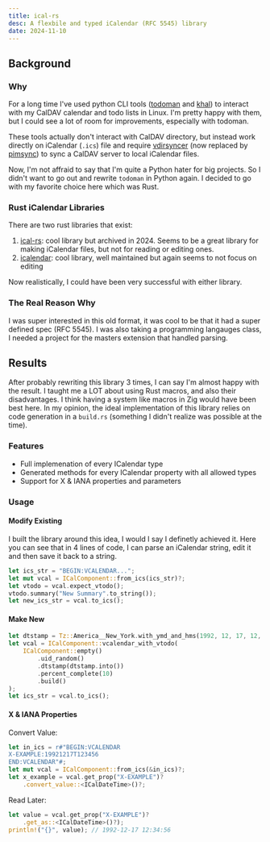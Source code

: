 ```yaml
---
title: ical-rs
desc: A flexbile and typed iCalendar (RFC 5545) library 
date: 2024-11-10
---
```


## Background
### Why
For a long time I've used python CLI tools ([todoman](https://github.com/pimutils/todoman)
and [khal](https://github.com/pimutils/khal)) to interact with
my CalDAV calendar and todo lists in Linux. I'm pretty happy with them,
but I could see a lot of room for improvements, especially with todoman.

These tools actually don't interact with CalDAV directory, but instead
work directly on iCalendar (`.ics`) file and require [vdirsyncer](https://github.com/pimutils/vdirsyncer)
(now replaced by [pimsync](https://pimsync.whynothugo.nl/)) to sync a CalDAV
server to local iCalendar files.

Now, I'm not affraid to say that I'm quite a Python hater for big projects.
So I didn't want to go out and rewrite `todoman` in Python again.
I decided to go with my favorite choice here which was Rust.

### Rust iCalendar Libraries
There are two rust libraries that exist:
 1. [ical-rs](https://github.com/Peltoche/ical-rs): cool library
but archived in 2024. Seems to be a great library for making iCalendar
files, but not for reading or editing ones.
 2. [icalendar](https://github.com/hoodie/icalendar): cool library, well maintained but again seems to not focus on editing

Now realistically, I could have been very successful with either library.

### The Real Reason Why
I was super interested in this old format, it was cool to be that it had
a super defined spec (RFC 5545). I was also taking a programming langauges
class, I needed a project for the masters extension that handled parsing.

## Results
After probably rewriting this library 3 times, I can say I'm almost happy
with the result. I taught me a LOT about using Rust macros, and also
their disadvantages. I think having a system like macros in Zig would have
been best here. In my opinion, the ideal implementation of this library relies
on code generation in a `build.rs` (something I didn't realize was possible
at the time).


### Features

 - Full implemenation of every ICalendar type
 - Generated methods for every ICalendar property with all allowed types
 - Support for X & IANA properties and parameters

### Usage

#### Modify Existing
I built the library around this idea, I would I say
I definetly achieved it. Here you can see that in 4
lines of code, I can parse an iCalendar string, edit
it and then save it back to a string. 

```rust
let ics_str = "BEGIN:VCALENDAR...";
let mut vcal = ICalComponent::from_ics(ics_str)?;
let vtodo = vcal.expect_vtodo();
vtodo.summary("New Summary".to_string());
let new_ics_str = vcal.to_ics();
```

#### Make New
```rust
let dtstamp = Tz::America__New_York.with_ymd_and_hms(1992, 12, 17, 12, 34, 56)?;
let vcal = ICalComponent::vcalendar_with_vtodo(
    ICalComponent::empty()
        .uid_random()
        .dtstamp(dtstamp.into())
        .percent_complete(10)
        .build()
);
let ics_str = vcal.to_ics();
```

#### X & IANA Properties

Convert Value:
```rust
let in_ics = r#"BEGIN:VCALENDAR
X-EXAMPLE:19921217T123456
END:VCALENDAR"#;
let mut vcal = ICalComponent::from_ics(&in_ics)?;
let x_example = vcal.get_prop("X-EXAMPLE")?
    .convert_value::<ICalDateTime>()?;
```

Read Later:
```rust
let value = vcal.get_prop("X-EXAMPLE")?
    .get_as::<ICalDateTime>()?);
println!("{}", value); // 1992-12-17 12:34:56
```
